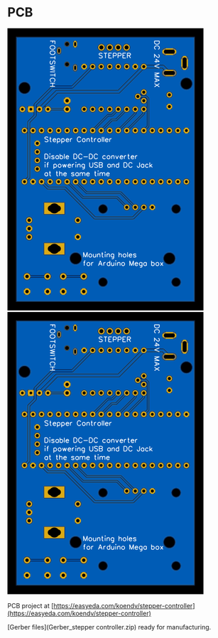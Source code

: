 # PCB

![pcb top](./Photo%20View%20Bottom.svg?sanitize=true) ![pcb bottom](./Photo%20View%20Bottom.svg?sanitize=true) 
            
PCB project at [https://easyeda.com/koendv/stepper-controller](https://easyeda.com/koendv/stepper-controller)

[Gerber files](Gerber_stepper controller.zip) ready for manufacturing. 
